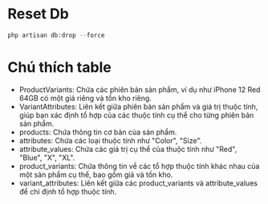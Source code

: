 # Reset Db
```PHP
php artisan db:drop --force
```
# Chú thích table
- ProductVariants: Chứa các phiên bản sản phẩm, ví dụ như iPhone 12 Red 64GB có một giá riêng và tồn kho riêng.
- VariantAttributes: Liên kết giữa phiên bản sản phẩm và giá trị thuộc tính, giúp bạn xác định tổ hợp của các thuộc tính cụ thể cho từng phiên bản sản phẩm.
- products: Chứa thông tin cơ bản của sản phẩm.
- attributes: Chứa các loại thuộc tính như "Color", "Size".
- attribute_values: Chứa các giá trị cụ thể của thuộc tính như "Red", "Blue", "X", "XL".
- product_variants: Chứa thông tin về các tổ hợp thuộc tính khác nhau của một sản phẩm cụ thể, bao gồm giá và tồn kho.
- variant_attributes: Liên kết giữa các product_variants và attribute_values để chỉ định tổ hợp thuộc tính.